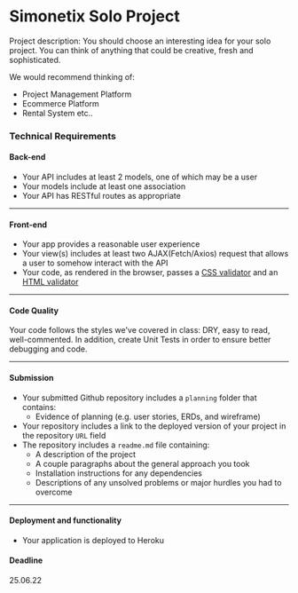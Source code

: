 # Simonetix Solo Project

Project description:
You should choose an interesting idea for your solo project.
You can think of anything that could be creative, fresh and sophisticated.

We would recommend thinking of:
- Project Management Platform
- Ecommerce Platform
- Rental System
etc..

### Technical Requirements

#### Back-end

- Your API includes at least 2 models, one of which may be a user
- Your models include at least one association
- Your API has RESTful routes as appropriate

---

#### Front-end

- Your app provides a reasonable user experience
- Your view(s) includes at least two AJAX(Fetch/Axios) request that allows a user to somehow interact with the API
- Your code, as rendered in the browser, passes a [CSS validator](http://jigsaw.w3.org/css-validator/) and an [HTML validator](https://validator.w3.org/)

---

#### Code Quality

Your code follows the styles we've covered in class: DRY, easy to read,
well-commented.
In addition, create Unit Tests in order to ensure better debugging and code.

---

#### Submission
- Your submitted Github repository includes a `planning` folder that contains:
  - Evidence of planning (e.g. user stories, ERDs, and wireframe)
- Your repository includes a link to the deployed version of your project in the repository `URL` field
- The repository includes a `readme.md` file containing:
  - A description of the project
  - A couple paragraphs about the general approach you took
  - Installation instructions for any dependencies
  - Descriptions of any unsolved problems or major hurdles you had to overcome

---

#### Deployment and functionality
- Your application is deployed to Heroku 

#### Deadline
25.06.22

